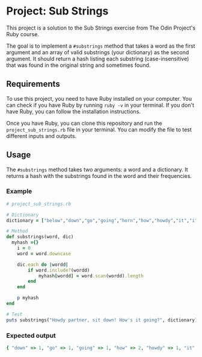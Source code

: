 # Project: Sub Strings

This project is a solution to the Sub Strings exercise from The Odin Project's Ruby course.

The goal is to implement a `#substrings` method that takes a word as the first argument and an array of valid substrings (your dictionary) as the second argument. It should return a hash listing each substring (case-insensitive) that was found in the original string and sometimes found.

## Requirements
To use this project, you need to have Ruby installed on your computer. You can check if you have Ruby by running `ruby ​​-v` in your terminal. If you don't have Ruby, you can follow the installation instructions.

Once you have Ruby, you can clone this repository and run the `project_sub_strings.rb` file in your terminal. You can modify the file to test different inputs and outputs.

## Usage
The `#substrings` method takes two arguments: a word and a dictionary. It returns a hash with the substrings found in the word and their frequencies.

### Example
```ruby 
# project_sub_strings.rb

# Dictionary
dictionary = ["below","down","go","going","horn","how","howdy","it","i","low","own","part","partner","sit"]

# Method
def substrings(word, dic)
  myhash ={}
    i = 0
    word = word.downcase    

    dic.each do |wordd|        
        if word.include?(wordd)
            myhash[wordd] = word.scan(wordd).length
        end
    end

    p myhash
end

# Test
puts substrings("Howdy partner, sit down! How's it going?", dictionary)
```
### Expected output
```ruby
{ "down" => 1, "go" => 1, "going" => 1, "how" => 2, "howdy" => 1, "it" => 2, "i" => 3, "own" => 1, "part" => 1, "partner" => 1, "sit" => 1 }
```
